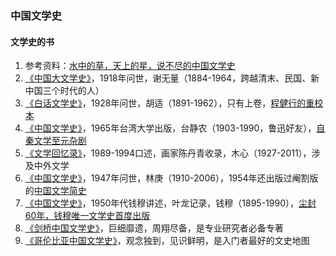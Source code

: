 ### 中国文学史

#### 文学史的书
1. 参考资料：[水中的草，天上的星，说不尽的中国文学史](https://www.sohu.com/a/115711706_513527)
1. [《中国大文学史》](https://book.douban.com/subject/30431148/)，1918年问世，谢无量（1884-1964，跨越清末、民国、新中国三个时代的人）
1. [《白话文学史》](https://book.douban.com/subject/1034645/)，1928年问世，胡适（1891-1962），只有上卷，[程健行的重校本](http://www.ahwang.cn/p/1811302.html)
1. [《中国文学史》](https://book.douban.com/subject/11626549/)，1965年台湾大学出版，台静农（1903-1990，鲁迅好友），[自秦文学至元杂剧](http://www.chinawriter.com.cn/2005/2005-03-14/14635.html)
1. [《文学回忆录》](https://book.douban.com/subject/20440644/)，1989-1994口述，画家陈丹青收录，木心（1927-2011），涉及中外文学
1. [《中国文学史》](https://book.douban.com/subject/4256704/)，1947年问世，林庚（1910-2006），1954年还出版过阉割版的[中国文学简史](https://www.zhihu.com/question/23621753/answer/387522386)
1. [《中国文学史》](https://book.douban.com/subject/26716260/)，1950年代钱穆讲述，叶龙记录，钱穆（1895-1990），[尘封60年，钱穆唯一文学史首度出版](http://book.ifeng.com/a/20160304/18905_0.shtml)
1. [《剑桥中国文学史》](https://book.douban.com/subject/24839155/)，巨细靡遗，周翔尽备，是专业研究者必备专著
1. [《哥伦比亚中国文学史》](https://book.douban.com/subject/25781954/)，观念独到，见识鲜明，是入门者最好的文史地图



